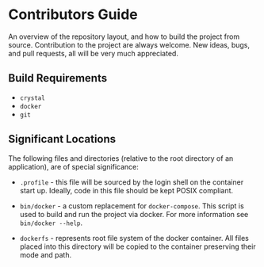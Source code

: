 # Contributors Guide

An overview of the repository layout, and how to build the project from source. Contribution to the project are always welcome. New ideas, bugs, and pull requests, all will be very much appreciated.

## Build Requirements

  - `crystal`
  - `docker`
  - `git`

## Significant Locations

The following files and directories (relative to the root directory of an application), are of special significance:

  - `.profile` - this file will be sourced by the login shell on the container start up. Ideally, code in this file should be kept POSIX compliant.

  - `bin/docker` - a custom replacement for `docker-compose`. This script is used to build and run the project via docker. For more information see `bin/docker --help`.

  - `dockerfs` - represents root file system of the docker container. All files placed into this directory will be copied to the container preserving their mode and path.
